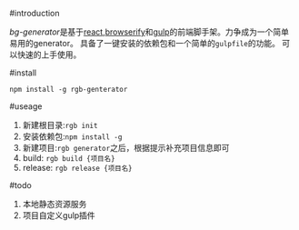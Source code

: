 #introduction

*bg-generator*是基于[react](http://facebook.github.io/react/),[browserify](http://browserify.org)和[gulp](http://gulpjs.com)的前端脚手架。力争成为一个简单易用的generator。
具备了一键安装的依赖包和一个简单的`gulpfile`的功能。
可以快速的上手使用。

#install
    
    npm install -g rgb-genterator

#useage

1. 新建根目录:`rgb init`
2. 安装依赖包:`npm install -g`
3. 新建项目:`rgb generator`之后，根据提示补充项目信息即可
4. build: `rgb build {项目名}`
5. release: `rgb release {项目名}`

#todo
1. 本地静态资源服务
2. 项目自定义gulp插件

